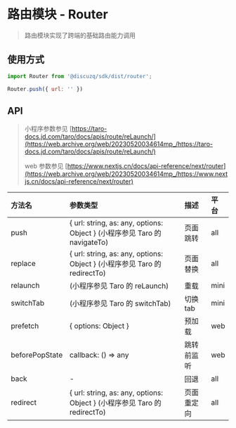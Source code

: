 # 路由模块 - Router

> 路由模块实现了跨端的基础路由能力调用

## 使用方式

```javascript
import Router from '@discuzq/sdk/dist/router';

Router.push({ url: '' })
```

## API

> 小程序参数参见 [https://taro-docs.jd.com/taro/docs/apis/route/reLaunch/](https://web.archive.org/web/20230520034614mp_/https://taro-docs.jd.com/taro/docs/apis/route/reLaunch/)
>
> web 参数参见 [https://www.nextjs.cn/docs/api-reference/next/router](https://web.archive.org/web/20230520034614mp_/https://www.nextjs.cn/docs/api-reference/next/router)

| 方法名         | 参数类型                                                     | 描述       | 平台 |
| :------------- | :----------------------------------------------------------- | :--------- | :--- |
| push           | { url: string, as: any, options: Object } (小程序参见 Taro 的 navigateTo) | 页面跳转   | all  |
| replace        | { url: string, as: any, options: Object } (小程序参见 Taro 的 redirectTo) | 页面替换   | all  |
| relaunch       | (小程序参见 Taro 的 reLaunch)                                | 重载       | mini |
| switchTab      | (小程序参见 Taro 的 switchTab)                               | 切换 tab   | mini |
| prefetch       | { options: Object }                                          | 预加载     | web  |
| beforePopState | callback: () => any                                          | 跳转前监听 | web  |
| back           | -                                                            | 回退       | all  |
| redirect       | { url: string, as: any, options: Object } (小程序参见 Taro 的 redirectTo) | 页面重定向 | all  |